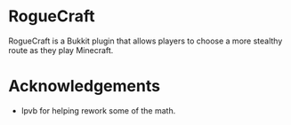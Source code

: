 # RogueCraft #
RogueCraft is a Bukkit plugin that allows players to choose a more stealthy route as they play Minecraft.

# Acknowledgements #
* lpvb for helping rework some of the math.
